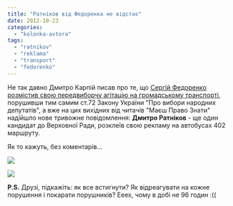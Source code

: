 ```yaml
---
title: "Ратніков від Федоренка не відстає"
date: 2012-10-23
categories: 
  - "kolonka-avtora"
tags: 
  - "ratnikov"
  - "reklama"
  - "transport"
  - "fedorenko"
---
```


Не так давно Дмитро Карпій писав про те, що [Сергій Федоренко розмістив свою передвиборчу агітацію на громадському транспорті](https://mpz.brovary.org/na-marshrutkah-nezakonno-rozvisili-peredviborchu-agitatsiyu-za-fedorenka/ "На маршрутках незаконно розвісили передвиборчу агітацію за Федоренка"), порушивши тим самим ст.72 Закону України "Про вибори народних депутатів", а вже на цих вихідних від читачів "Маєш Право Знати" надійшло нове тривожне повідомлення: **Дмитро Ратніков** - ще один кандидат до Верховної Ради, розклеїв свою рекламу на автобусах 402 маршруту.

Як то кажуть, без коментарів...

[![](https://mpz.brovary.org/wp-content/uploads/2012/10/rat11.jpg)](https://mpz.brovary.org/wp-content/uploads/2012/10/rat11.jpg)

[![](https://mpz.brovary.org/wp-content/uploads/2012/10/rat2.jpg)](https://mpz.brovary.org/wp-content/uploads/2012/10/rat2.jpg)

**P.S.** Друзі, підкажіть: як все встигнути? Як відреагувати на кожне порушення і покарати порушників? Ееех, чому в добі не 96 годин :((
